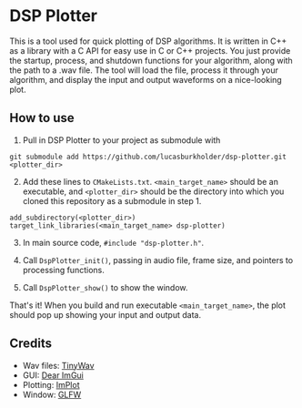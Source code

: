 # DSP Plotter

This is a tool used for quick plotting of DSP algorithms. It is written in C++ as a library with a C API for easy use in C or C++ projects. You just provide the startup, process, and shutdown functions for your algorithm, along with the path to a .wav file. The tool will load the file, process it through your algorithm, and display the input and output waveforms on a nice-looking plot.

## How to use
1) Pull in DSP Plotter to your project as submodule with 
```
git submodule add https://github.com/lucasburkholder/dsp-plotter.git <plotter_dir>
```

2) Add these lines to `CMakeLists.txt`. `<main_target_name>` should be an executable, and `<plotter_dir>` should be the directory into which you cloned this repository as a submodule in step 1.

```
add_subdirectory(<plotter_dir>)
target_link_libraries(<main_target_name> dsp-plotter)
```

3) In main source code, `#include "dsp-plotter.h"`.

4) Call `DspPlotter_init()`, passing in audio file, frame size, and pointers to processing functions.

5) Call `DspPlotter_show()` to show the window.

That's it! When you build and run executable `<main_target_name>`, the plot should pop up showing your input and output data.

## Credits
- Wav files: [TinyWav](https://github.com/mhroth/tinywav)
- GUI: [Dear ImGui](https://github.com/ocornut/imgui)
- Plotting: [ImPlot](https://github.com/epezent/implot)
- Window: [GLFW](https://www.glfw.org/)
